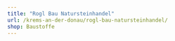 ```yaml
---
title: "Rogl Bau Natursteinhandel"
url: /krems-an-der-donau/rogl-bau-natursteinhandel/
shop: Baustoffe
---
```

